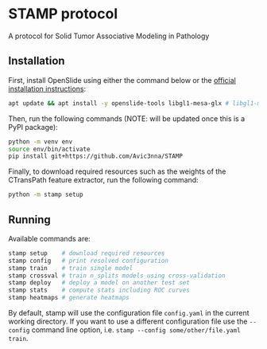 # STAMP protocol
A protocol for Solid Tumor Associative Modeling in Pathology

## Installation
First, install OpenSlide using either the command below or the [official installation instructions](https://openslide.org/download/#distribution-packages):
```bash
apt update && apt install -y openslide-tools libgl1-mesa-glx # libgl1-mesa-glx is needed for OpenCV
```

Then, run the following commands (NOTE: will be updated once this is a PyPI package):
```bash
python -m venv env
source env/bin/activate
pip install git+https://github.com/Avic3nna/STAMP
```

Finally, to download required resources such as the weights of the CTransPath feature extractor, run the following command:
```bash
python -m stamp setup
```

## Running
Available commands are:
```bash
stamp setup    # download required resources
stamp config   # print resolved configuration
stamp train    # train single model
stamp crossval # train n_splits models using cross-validation
stamp deploy   # deploy a model on another test set
stamp stats    # compute stats including ROC curves
stamp heatmaps # generate heatmaps
```

By default, stamp will use the configuration file `config.yaml` in the current working directory. If you want to use a different configuration file use the `--config` command line option, i.e. `stamp --config some/other/file.yaml train`.